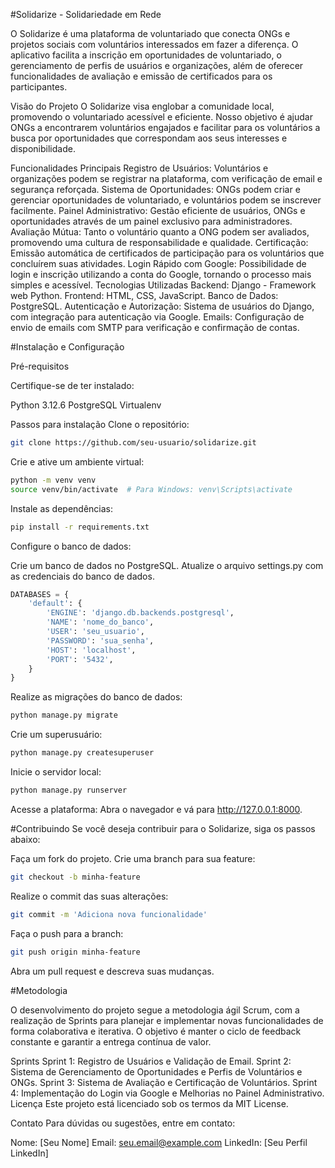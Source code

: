 #Solidarize - Solidariedade em Rede

O Solidarize é uma plataforma de voluntariado que conecta ONGs e projetos sociais com voluntários interessados em fazer a diferença. O aplicativo facilita a inscrição em oportunidades de voluntariado, o gerenciamento de perfis de usuários e organizações, além de oferecer funcionalidades de avaliação e emissão de certificados para os participantes.

Visão do Projeto
O Solidarize visa englobar a comunidade local, promovendo o voluntariado acessível e eficiente. Nosso objetivo é ajudar ONGs a encontrarem voluntários engajados e facilitar para os voluntários a busca por oportunidades que correspondam aos seus interesses e disponibilidade.

Funcionalidades Principais
Registro de Usuários: Voluntários e organizações podem se registrar na plataforma, com verificação de email e segurança reforçada.
Sistema de Oportunidades: ONGs podem criar e gerenciar oportunidades de voluntariado, e voluntários podem se inscrever facilmente.
Painel Administrativo: Gestão eficiente de usuários, ONGs e oportunidades através de um painel exclusivo para administradores.
Avaliação Mútua: Tanto o voluntário quanto a ONG podem ser avaliados, promovendo uma cultura de responsabilidade e qualidade.
Certificação: Emissão automática de certificados de participação para os voluntários que concluírem suas atividades.
Login Rápido com Google: Possibilidade de login e inscrição utilizando a conta do Google, tornando o processo mais simples e acessível.
Tecnologias Utilizadas
Backend: Django - Framework web Python.
Frontend: HTML, CSS, JavaScript.
Banco de Dados: PostgreSQL.
Autenticação e Autorização: Sistema de usuários do Django, com integração para autenticação via Google.
Emails: Configuração de envio de emails com SMTP para verificação e confirmação de contas.

#Instalação e Configuração

Pré-requisitos

Certifique-se de ter instalado:

Python 3.12.6
PostgreSQL
Virtualenv

Passos para instalação
Clone o repositório:

```sh
git clone https://github.com/seu-usuario/solidarize.git
```

Crie e ative um ambiente virtual:

```sh
python -m venv venv
source venv/bin/activate  # Para Windows: venv\Scripts\activate
```

Instale as dependências:

```sh
pip install -r requirements.txt
```

Configure o banco de dados:

Crie um banco de dados no PostgreSQL.
Atualize o arquivo settings.py com as credenciais do banco de dados.
```py
DATABASES = {
    'default': {
        'ENGINE': 'django.db.backends.postgresql',
        'NAME': 'nome_do_banco',
        'USER': 'seu_usuario',
        'PASSWORD': 'sua_senha',
        'HOST': 'localhost',
        'PORT': '5432',
    }
}
```
Realize as migrações do banco de dados:

```sh
python manage.py migrate
```

Crie um superusuário:

```sh
python manage.py createsuperuser
```

Inicie o servidor local:

```sh
python manage.py runserver
```

Acesse a plataforma: Abra o navegador e vá para http://127.0.0.1:8000.

#Contribuindo
Se você deseja contribuir para o Solidarize, siga os passos abaixo:

Faça um fork do projeto.
Crie uma branch para sua feature:
```sh
git checkout -b minha-feature
```
Realize o commit das suas alterações:
```sh
git commit -m 'Adiciona nova funcionalidade'
```
Faça o push para a branch:
```sh
git push origin minha-feature
```
Abra um pull request e descreva suas mudanças.

#Metodologia

O desenvolvimento do projeto segue a metodologia ágil Scrum, com a realização de Sprints para planejar e implementar novas funcionalidades de forma colaborativa e iterativa. O objetivo é manter o ciclo de feedback constante e garantir a entrega contínua de valor.

Sprints
Sprint 1: Registro de Usuários e Validação de Email.
Sprint 2: Sistema de Gerenciamento de Oportunidades e Perfis de Voluntários e ONGs.
Sprint 3: Sistema de Avaliação e Certificação de Voluntários.
Sprint 4: Implementação do Login via Google e Melhorias no Painel Administrativo.
Licença
Este projeto está licenciado sob os termos da MIT License.

Contato
Para dúvidas ou sugestões, entre em contato:

Nome: [Seu Nome]
Email: seu.email@example.com
LinkedIn: [Seu Perfil LinkedIn]
